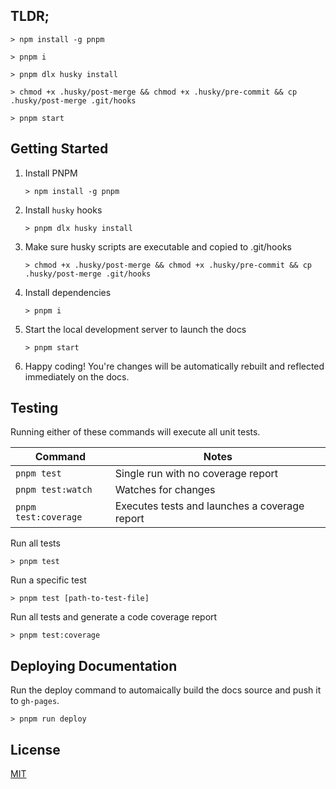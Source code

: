 ## TLDR;
```vim
> npm install -g pnpm

> pnpm i

> pnpm dlx husky install

> chmod +x .husky/post-merge && chmod +x .husky/pre-commit && cp .husky/post-merge .git/hooks

> pnpm start
```

## Getting Started

1. Install PNPM
   ```vim
   > npm install -g pnpm
   ```

2. Install `husky` hooks

   ```vim
   > pnpm dlx husky install
   ```

3. Make sure husky scripts are executable and copied to .git/hooks

   ```vim
   > chmod +x .husky/post-merge && chmod +x .husky/pre-commit && cp .husky/post-merge .git/hooks
   ```

4. Install dependencies

   ```vim
   > pnpm i
   ```

5. Start the local development server to launch the docs

    ```vim
    > pnpm start
    ```

5. Happy coding! You're changes will be automatically rebuilt and reflected immediately on the docs.

## Testing

Running either of these commands will execute all unit tests.

| Command                           | Notes                                                |
| --------------------------------- | ---------------------------------------------------- |
| `pnpm test`                       | Single run with no coverage report                   |
| `pnpm test:watch`                 | Watches for changes                                  |
| `pnpm test:coverage`              | Executes tests and launches a coverage report        |

Run all tests
```vim
> pnpm test
```

Run a specific test
```vim
> pnpm test [path-to-test-file]
```

Run all tests and generate a code coverage report
```vim
> pnpm test:coverage
```

## Deploying Documentation

Run the deploy command to automaically build the docs source and push it to `gh-pages`.

```vim
> pnpm run deploy
```

## License

[MIT](LICENSE)
